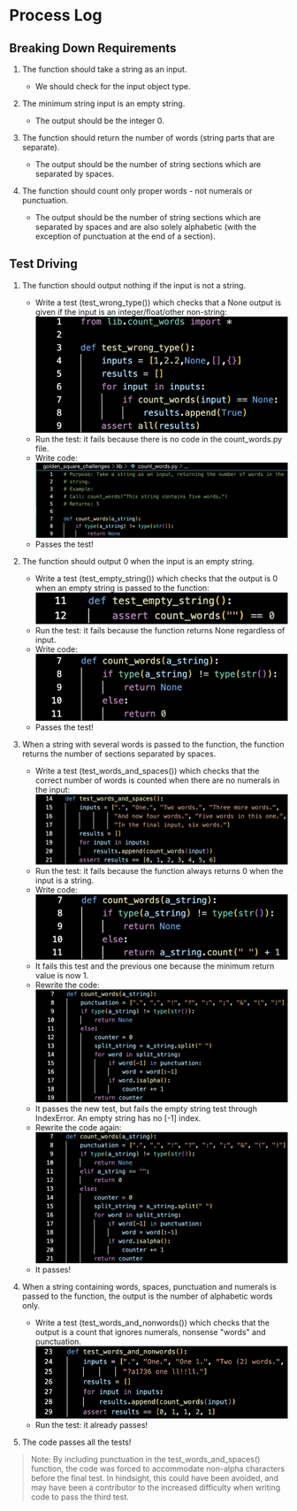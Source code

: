 # Process Log
## Breaking Down Requirements
1. The function should take a string as an input.
    - We should check for the input object type.

2. The minimum string input is an empty string.
    - The output should be the integer 0.

3. The function should return the number of words (string parts that are separate).
    - The output should be the number of string sections which are separated by spaces.

4. The function should count only proper words - not numerals or punctuation.
    - The output should be the number of string sections which are separated by spaces and are also solely alphabetic (with the exception of punctuation at the end of a section).

## Test Driving
1. The function should output nothing if the input is not a string.
    - Write a test (test_wrong_type()) which checks that a None output is given if the input is an integer/float/other non-string: ![](./images/count_words_test_1.png)
    - Run the test: it fails because there is no code in the count_words.py file.
    - Write code: ![](./images/count_words_code_1.png)
    - Passes the test!

2. The function should output 0 when the input is an empty string.
    - Write a test (test_empty_string()) which checks that the output is 0 when an empty string is passed to the function: ![](./images/count_words_test_2.png)
    - Run the test: it fails because the function returns None regardless of input.
    - Write code: ![](./images/count_words_code_2.png)
    - Passes the test!

3. When a string with several words is passed to the function, the function returns the number of sections separated by spaces.  
    - Write a test (test_words_and_spaces()) which checks that the correct number of words is counted when there are no numerals in the input: ![](./images/count_words_test_3.png)
    - Run the test: it fails because the function always returns 0 when the input is a string.
    - Write code: ![](./images/count_words_code_3_fail_1.png)
    - It fails this test and the previous one because the minimum return value is now 1.
    - Rewrite the code: ![](./images/count_words_code_3_fail_2.png)
    - It passes the new test, but fails the empty string test through IndexError. An empty string has no [-1] index.
    - Rewrite the code again: ![](./images/count_words_code_3.png)
    - It passes!

4. When a string containing words, spaces, punctuation and numerals is passed to the function, the output is the number of alphabetic words only.
    - Write a test (test_words_and_nonwords()) which checks that the output is a count that ignores numerals, nonsense "words" and punctuation. ![](./images/count_words_test_4.png)
    - Run the test: it already passes!

5. The code passes all the tests!

> Note:
> By including punctuation in the test_words_and_spaces() function, the code was forced to accommodate non-alpha characters before the final test. In hindsight, this could have been avoided, and may have been a contributor to the increased difficulty when writing code to pass the third test.